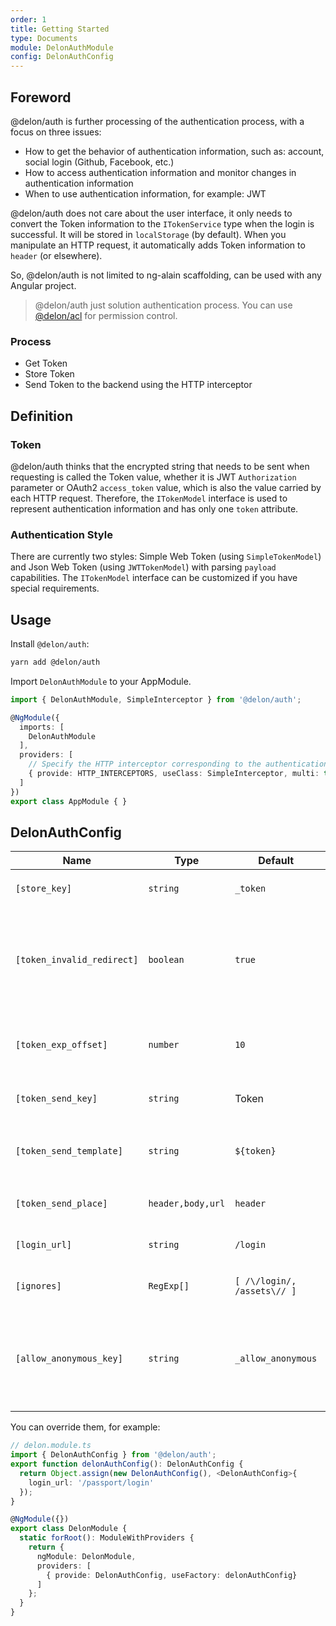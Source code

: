 ```yaml
---
order: 1
title: Getting Started
type: Documents
module: DelonAuthModule
config: DelonAuthConfig
---
```


## Foreword

@delon/auth is further processing of the authentication process, with a focus on three issues:

+ How to get the behavior of authentication information, such as: account, social login (Github, Facebook, etc.)
+ How to access authentication information and monitor changes in authentication information
+ When to use authentication information, for example: JWT

@delon/auth does not care about the user interface, it only needs to convert the Token information to the `ITokenService` type when the login is successful. It will be stored in `localStorage` (by default). When you manipulate an HTTP request, it automatically adds Token information to `header` (or elsewhere).

So, @delon/auth is not limited to ng-alain scaffolding, can be used with any Angular project.

> @delon/auth just solution authentication process. You can use [@delon/acl](/acl) for permission control.

### Process

- Get Token
- Store Token
- Send Token to the backend using the HTTP interceptor

## Definition

### Token

@delon/auth thinks that the encrypted string that needs to be sent when requesting is called the Token value, whether it is JWT `Authorization` parameter or OAuth2 `access_token` value, which is also the value carried by each HTTP request. Therefore, the `ITokenModel` interface is used to represent authentication information and has only one `token` attribute.

### Authentication Style

There are currently two styles: Simple Web Token (using `SimpleTokenModel`) and Json Web Token (using `JWTTokenModel`) with parsing `payload` capabilities. The `ITokenModel` interface can be customized if you have special requirements.

## Usage

Install `@delon/auth`:

```bash
yarn add @delon/auth
```

Import `DelonAuthModule` to your AppModule.

```typescript
import { DelonAuthModule, SimpleInterceptor } from '@delon/auth';

@NgModule({
  imports: [
    DelonAuthModule
  ],
  providers: [
    // Specify the HTTP interceptor corresponding to the authentication style
    { provide: HTTP_INTERCEPTORS, useClass: SimpleInterceptor, multi: true}
  ]
})
export class AppModule { }
```

## DelonAuthConfig

| Name | Type | Default | Description |
| ----- | --- | --- | --- |
| `[store_key]` | `string` | `_token` | `localStorage` storage KEY value |
| `[token_invalid_redirect]` | `boolean` | `true` | Jump to login page if invalid, includs: invalid token, token expired (Only: JWT) |
| `[token_exp_offset]` | `number` | `10` | JWT token expiration time offset value (unit: second) |
| `[token_send_key]` | `string` | Token | Send token parameter name |
| `[token_send_template]` | `string` | `${token}` | Send a token template with a `${property name}` placeholder |
| `[token_send_place]` | `header,body,url` | `header` | Send token parameter position |
| `[login_url]` | `string` | `/login` | Login page routing address |
| `[ignores]` | `RegExp[]` | `[ /\/login/, /assets\// ]` | Ignore the list of URL addresses |
| `[allow_anonymous_key]` | `string` | `_allow_anonymous` | Anonymous login KEY identification, if the request parameter with the KEY is to ignore token |

You can override them, for example:

```ts
// delon.module.ts
import { DelonAuthConfig } from '@delon/auth';
export function delonAuthConfig(): DelonAuthConfig {
  return Object.assign(new DelonAuthConfig(), <DelonAuthConfig>{
    login_url: '/passport/login'
  });
}

@NgModule({})
export class DelonModule {
  static forRoot(): ModuleWithProviders {
    return {
      ngModule: DelonModule,
      providers: [
        { provide: DelonAuthConfig, useFactory: delonAuthConfig}
      ]
    };
  }
}
```
